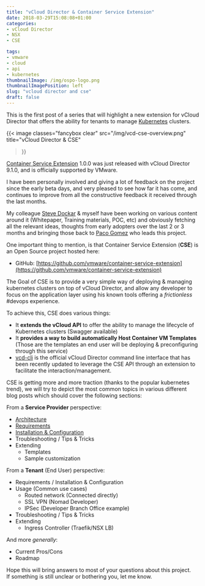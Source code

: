 ```yaml
---
title: "vCloud Director & Container Service Extension"
date: 2018-03-29T15:08:08+01:00
categories:
- vCloud Director
- NSX
- CSE

tags:
- vmware
- cloud
- api
- kubernetes
thumbnailImage: /img/ospo-logo.png
thumbnailImagePosition: left
slug: "vcloud director and cse"
draft: false
---
```


This is the first post of a series that will highlight a new extension for vCloud Director that offers the ability for tenants to manage [Kubernetes](https://kubernetes.io/) clusters.

<!--more-->

{{<
    image classes="fancybox clear"
    src="/img/vcd-cse-overview.png"
    title="vCloud Director & CSE"
>}}

[Container Service Extension](https://vmware.github.io/container-service-extension/) 1.0.0 was just released with vCloud Director 9.1.0, and is officially supported by VMware.

I have been personally involved and giving a lot of feedback on the project since the early beta days, and very pleased to see how far it has come, and continues to improve from all the constructive feedback it received through the last months.

My colleague [Steve Dockar](https://twitter.com/SteveDockar) & myself have been working on various content around it (Whitepaper, Training materials, POC, etc) and obviously fetching all the relevant ideas, thoughts from early adopters over the last 2 or 3 months and bringing those back to [Paco Gomez](https://twitter.com/pacogomez) who leads this project.

One important thing to mention, is that Container Service Extension (**CSE**) is an Open Source project hosted here:

- GitHub: [https://github.com/vmware/container-service-extension](https://github.com/vmware/container-service-extension)

The Goal of CSE is to provide a very simple way of deploying & managing kubernetes clusters on top of vCloud Director, and allow any developer to focus on the application layer using his known tools offering a *frictionless* #devops experience.

To achieve this, CSE does various things:

- It **extends the vCloud API** to offer the ability to manage the lifecycle of Kubernetes clusters (Swagger available)
- It **provides a way to build automatically Host Container VM Templates** (Those are the templates an end user will be deploying & preconfiguring through this service)
- [vcd-cli](https://github.com/vmware/vcd-cli) is the official vCloud Director command line interface that has been recently updated to leverage the CSE API through an extension to facilitate the interaction/management.

CSE is getting more and more traction (thanks to the popular kubernetes trend), we will try to depict the most common topics in various different blog posts which should cover the following sections:

From a **Service Provider** perspective:

- [Architecture](https://cloud.tsugliani.fr/2018/04/vcloud-director-and-cse-part-1/)
- [Requirements](https://cloud.tsugliani.fr/2018/04/vcloud-director-and-cse-part-2/)
- [Installation & Configuration](https://cloud.tsugliani.fr/2018/07/vcloud-director-and-cse-part-3/)
- Troubleshooting / Tips & Tricks
- Extending
  - Templates
  - Sample customization

From a **Tenant** (End User) perspective:

- Requirements / Installation & Configuration
- Usage (Common use cases)
  - Routed network (Connected directly)
  - SSL VPN (Nomad Developer)
  - IPSec (Developer Branch Office example)
- Troubleshooting / Tips & Tricks
- Extending
  - Ingress Controller (Traefik/NSX LB)

And more *generally*:

- Current Pros/Cons
- Roadmap

Hope this will bring answers to most of your questions about this project. <br />
If something is still unclear or bothering you, let me know.
